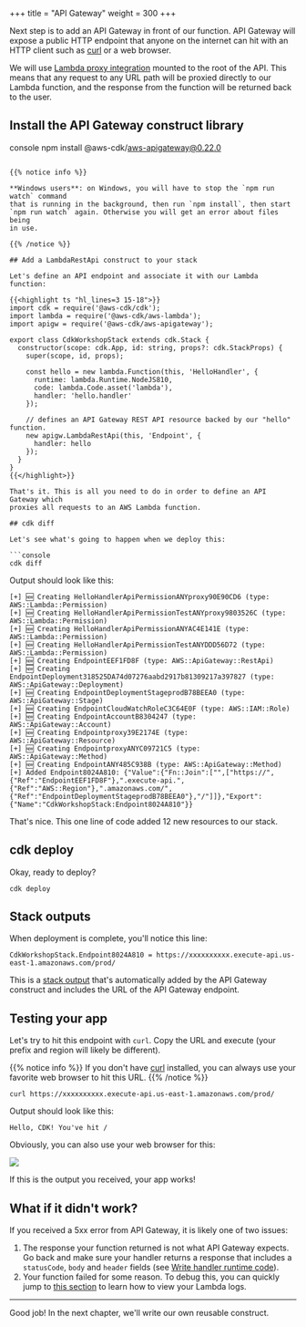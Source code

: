 +++
title = "API Gateway"
weight = 300
+++

Next step is to add an API Gateway in front of our function. API Gateway will
expose a public HTTP endpoint that anyone on the internet can hit with an HTTP
client such as [curl](https://curl.haxx.se/) or a web browser.

We will use [Lambda proxy
integration](https://docs.aws.amazon.com/apigateway/latest/developerguide/api-gateway-create-api-as-simple-proxy-for-lambda.html)
mounted to the root of the API. This means that any request to any URL path will
be proxied directly to our Lambda function, and the response from the function
will be returned back to the user.

## Install the API Gateway construct library

console
npm install @aws-cdk/aws-apigateway@0.22.0
```

{{% notice info %}}

**Windows users**: on Windows, you will have to stop the `npm run watch` command
that is running in the background, then run `npm install`, then start
`npm run watch` again. Otherwise you will get an error about files being
in use.

{{% /notice %}}

## Add a LambdaRestApi construct to your stack

Let's define an API endpoint and associate it with our Lambda function:

{{<highlight ts "hl_lines=3 15-18">}}
import cdk = require('@aws-cdk/cdk');
import lambda = require('@aws-cdk/aws-lambda');
import apigw = require('@aws-cdk/aws-apigateway');

export class CdkWorkshopStack extends cdk.Stack {
  constructor(scope: cdk.App, id: string, props?: cdk.StackProps) {
    super(scope, id, props);

    const hello = new lambda.Function(this, 'HelloHandler', {
      runtime: lambda.Runtime.NodeJS810,
      code: lambda.Code.asset('lambda'),
      handler: 'hello.handler'
    });

    // defines an API Gateway REST API resource backed by our "hello" function.
    new apigw.LambdaRestApi(this, 'Endpoint', {
      handler: hello
    });
  }
}
{{</highlight>}}

That's it. This is all you need to do in order to define an API Gateway which
proxies all requests to an AWS Lambda function.

## cdk diff

Let's see what's going to happen when we deploy this:

```console
cdk diff
```

Output should look like this:

```
[+] 🆕 Creating HelloHandlerApiPermissionANYproxy90E90CD6 (type: AWS::Lambda::Permission)
[+] 🆕 Creating HelloHandlerApiPermissionTestANYproxy9803526C (type: AWS::Lambda::Permission)
[+] 🆕 Creating HelloHandlerApiPermissionANYAC4E141E (type: AWS::Lambda::Permission)
[+] 🆕 Creating HelloHandlerApiPermissionTestANYDDD56D72 (type: AWS::Lambda::Permission)
[+] 🆕 Creating EndpointEEF1FD8F (type: AWS::ApiGateway::RestApi)
[+] 🆕 Creating EndpointDeployment318525DA74d07276aabd2917b81309217a397827 (type: AWS::ApiGateway::Deployment)
[+] 🆕 Creating EndpointDeploymentStageprodB78BEEA0 (type: AWS::ApiGateway::Stage)
[+] 🆕 Creating EndpointCloudWatchRoleC3C64E0F (type: AWS::IAM::Role)
[+] 🆕 Creating EndpointAccountB8304247 (type: AWS::ApiGateway::Account)
[+] 🆕 Creating Endpointproxy39E2174E (type: AWS::ApiGateway::Resource)
[+] 🆕 Creating EndpointproxyANYC09721C5 (type: AWS::ApiGateway::Method)
[+] 🆕 Creating EndpointANY485C938B (type: AWS::ApiGateway::Method)
[+] Added Endpoint8024A810: {"Value":{"Fn::Join":["",["https://",{"Ref":"EndpointEEF1FD8F"},".execute-api.",{"Ref":"AWS::Region"},".amazonaws.com/",{"Ref":"EndpointDeploymentStageprodB78BEEA0"},"/"]]},"Export":{"Name":"CdkWorkshopStack:Endpoint8024A810"}}
```

That's nice. This one line of code added 12 new resources to our stack.

## cdk deploy

Okay, ready to deploy?

```console
cdk deploy
```

## Stack outputs

When deployment is complete, you'll notice this line:

```
CdkWorkshopStack.Endpoint8024A810 = https://xxxxxxxxxx.execute-api.us-east-1.amazonaws.com/prod/
```

This is a [stack output](https://awslabs.github.io/aws-cdk/cloudformation.html#outputs) that's
automatically added by the API Gateway construct and includes the URL of the API Gateway endpoint.

## Testing your app

Let's try to hit this endpoint with `curl`. Copy the URL and execute (your
prefix and region will likely be different).

{{% notice info %}}
If you don't have [curl](https://curl.haxx.se/) installed, you can always use
your favorite web browser to hit this URL.
{{% /notice %}}

```console
curl https://xxxxxxxxxx.execute-api.us-east-1.amazonaws.com/prod/
```

Output should look like this:

```
Hello, CDK! You've hit /
```

Obviously, you can also use your web browser for this:

![](./browser.png)

If this is the output you received, your app works!

## What if it didn't work?

If you received a 5xx error from API Gateway, it is likely one of two issues:

1. The response your function returned is not what API Gateway expects. Go back
   and make sure your handler returns a response that includes a `statusCode`,
   `body` and `header` fields (see [Write handler runtime
   code](./200-lambda.html)).
2. Your function failed for some reason. To debug this, you can quickly jump to [this section](../40-hit-counter/500-logs.html)
   to learn how to view your Lambda logs.

---

Good job! In the next chapter, we'll write our own reusable construct.
